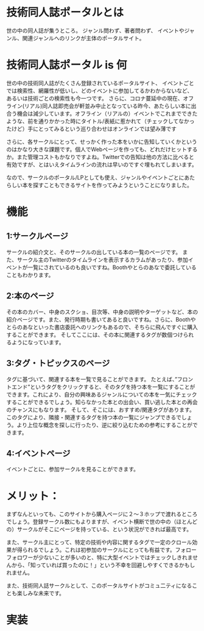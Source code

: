 # 技術同人誌ポータルとは
世の中の同人誌が集うところ。
ジャンル問わず、著者問わず、
イベントやジャンル、関連ジャンルへのリンクが主体のポータルサイト。

# 技術同人誌ポータル is 何
世の中の技術同人誌がたくさん登録されているポータルサイト、
イベントごとでは検索性、網羅性が低いし、どのイベントに参加してるかわからないなど、
あるいは技術ごとの検索性も今一つです。
さらに、コロナ蔓延中の現在、オフライン(リアル)同人誌即売会が軒並み中止となっている昨今、あたらしい本に出合う機会は減少しています。オフライン（リアルの）イベントでこれまでできたような、前を通りかかった時にタイトル/表紙に惹かれて（チェックしてなかったけど）手にとってみるという巡り合わせはオンラインでは望み薄です

さらに、各サークルにとって、せっかく作った本をいかに告知していくかというのはかなり大きな課題です。個人でWebページを作っても、どれだけヒットするか。また管理コストもかなりですよね。Twitterでの告知は他の方法に比べると有効ですが、とはいえタイムラインの流れは早いのですぐ埋もれてしまいます。

なので、サークルのポータル/LPとしても使え、ジャンルやイベントごとにあたらしい本を探すこともできるサイトを作ってみようということになりました。

# 機能

## 1:サークルページ

サークルの紹介文と、そのサークルの出している本の一覧のページです。
また、サークル主のTwitterのタイムラインを表示するカラムがあったり、参加イベントが一覧にされているのも良いですね。Boothやとらのあなで委託していることもわかります。

## 2:本のページ

その本のカバー、中身のスクショ、目次等、中身の説明やターゲットなど、本の紹介ページです。また、発行時期も書いてあると良いですね。さらに、Boothやとらのあなといった書店委託へのリンクもあるので、そちらに飛んですぐに購入することができます。
そしてここには、その本に関連するタグが数個つけられるようになっています。

## 3:タグ・トピックスのページ

タグに基づいて、関連する本を一覧で見ることができます。
たとえば、”フロントエンド”というタグをクリックすると、そのタグを持つ本を一覧にすることができます。これにより、自分の興味あるジャンルについての本を一気にチェックすることができるでしょう。知らなかった本との出会い、買い逃した本との再会のチャンスにもなります。
そして、そこには、おすすめ/関連タグがあります。このタグにより、隣接・関連するタグを持つ本の一覧にジャンプできるでしょう。より上位な概念を探しに行ったり、逆に絞り込むための参考にすることができます。

## 4:イベントページ

イベントごとに、参加サークルを見ることができます。

# メリット：
まずなんといっても、このサイトから購入ページに２〜３ホップで渡れるところでしょう。登録サークル数にもよりますが、イベント横断で世の中の（ほとんどの）サークルがそこにページを持っている、という状況ができれば最高です。

また、サークル主にとって、特定の技術や内容に関するタグで一定のクロール効果が得られるでしょう。これは初参加のサークルにとっても有益です。フォローフォロワーが少ないことが多いのと、特に大型イベントではチェックしきれませんから、「知っていれば買ったのに！」という不幸を回避しやすくできるかもしれません。

また、技術同人誌サークルとして、このポータルサイトがコミュ二ティになることも楽しみな未来です。

# 実装

